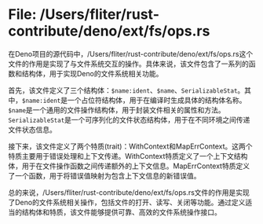 # File: /Users/fliter/rust-contribute/deno/ext/fs/ops.rs

在Deno项目的源代码中，/Users/fliter/rust-contribute/deno/ext/fs/ops.rs这个文件的作用是实现了与文件系统交互的操作。具体来说，该文件包含了一系列的函数和结构体，用于实现Deno的文件系统相关功能。

首先，该文件定义了三个结构体：`$name:ident`、`$name`、`SerializableStat`。其中，`$name:ident`是一个占位符结构体，用于在编译时生成具体的结构体名称。`$name`是一个通用的文件操作结构体，用于封装文件相关的属性和方法。`SerializableStat`是一个可序列化的文件状态结构体，用于在不同环境之间传递文件状态信息。

接下来，该文件定义了两个特质(trait)：WithContext和MapErrContext。这两个特质主要用于错误处理和上下文传递。WithContext特质定义了一个上下文结构体，用于在文件操作函数之间传递额外的上下文信息。MapErrContext特质定义了一个函数，用于将错误值映射为包含上下文信息的新错误值。

总的来说，/Users/fliter/rust-contribute/deno/ext/fs/ops.rs文件的作用是实现了Deno的文件系统相关操作，包括文件的打开、读写、关闭等功能。通过定义适当的结构体和特质，该文件能够提供可靠、高效的文件系统操作接口。


